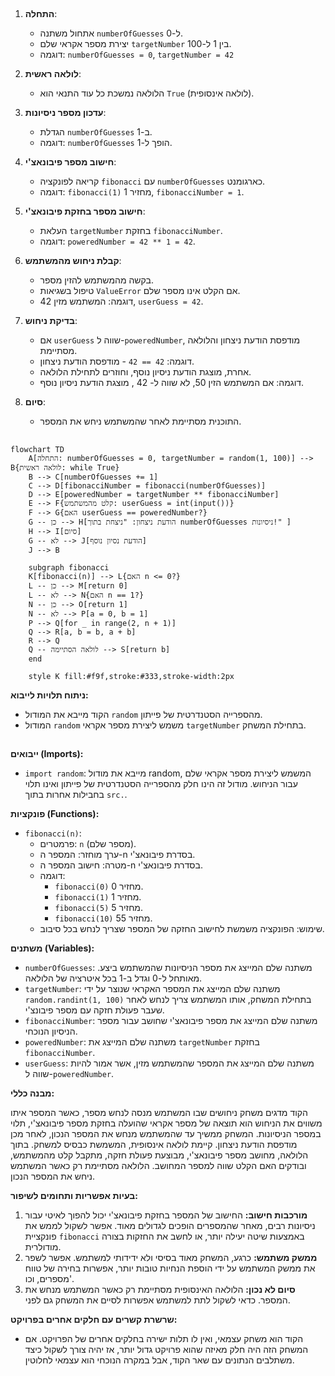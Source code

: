 ## <algorithm>

1. **התחלה**:
   - אתחול משתנה `numberOfGuesses` ל-0.
   - יצירת מספר אקראי שלם `targetNumber` בין 1 ל-100.
   - דוגמה: `numberOfGuesses = 0`, `targetNumber = 42`

2. **לולאה ראשית**:
   - הלולאה נמשכת כל עוד התנאי הוא `True` (לולאה אינסופית).

3. **עדכון מספר ניסיונות**:
   - הגדלת `numberOfGuesses` ב-1.
   - דוגמה: `numberOfGuesses` הופך ל-1.

4. **חישוב מספר פיבונאצ'י**:
   - קריאה לפונקציה `fibonacci` עם `numberOfGuesses` כארגומנט.
   - דוגמה: `fibonacci(1)` מחזיר 1, `fibonacciNumber = 1`.

5. **חישוב מספר בחזקת פיבונאצ'י**:
   - העלאת `targetNumber` בחזקת `fibonacciNumber`.
   - דוגמה: `poweredNumber = 42 ** 1 = 42`.

6. **קבלת ניחוש מהמשתמש**:
   - בקשה מהמשתמש להזין מספר.
   - טיפול בשגיאות `ValueError` אם הקלט אינו מספר שלם.
   - דוגמה: המשתמש מזין 42, `userGuess = 42`.

7. **בדיקת ניחוש**:
   - אם `userGuess` שווה ל-`poweredNumber`, מודפסת הודעת ניצחון והלולאה מסתיימת.
   - דוגמה: `42 == 42` - מודפסת הודעת ניצחון.
   - אחרת, מוצגת הודעת ניסיון נוסף, וחוזרים לתחילת הלולאה.
   - דוגמה: אם המשתמש הזין 50, לא שווה ל- 42 , מוצגת הודעת ניסיון נוסף.

8. **סיום**:
   - התוכנית מסתיימת לאחר שהמשתמש ניחש את המספר.

## <mermaid>

```mermaid
flowchart TD
    A[התחלה: numberOfGuesses = 0, targetNumber = random(1, 100)] --> B{לולאה ראשית: while True}
    B --> C[numberOfGuesses += 1]
    C --> D[fibonacciNumber = fibonacci(numberOfGuesses)]
    D --> E[poweredNumber = targetNumber ** fibonacciNumber]
    E --> F{קלט מהמשתמש: userGuess = int(input())}
    F --> G{האם userGuess == poweredNumber?}
    G -- כן --> H[הודעת ניצחון: "ניצחת בתוך numberOfGuesses ניסיונות!" ]
    H --> I[סיום]
    G -- לא --> J[הודעת נסיון נוסף]
    J --> B
    
    subgraph fibonacci
    K[fibonacci(n)] --> L{האם n <= 0?}
    L -- כן --> M[return 0]
    L -- לא --> N{האם n == 1?}
    N -- כן --> O[return 1]
    N -- לא --> P[a = 0, b = 1]
    P --> Q[for _ in range(2, n + 1)]
    Q --> R[a, b = b, a + b]
    R --> Q
    Q -- לולאה הסתיימה --> S[return b]
    end
    
    style K fill:#f9f,stroke:#333,stroke-width:2px
```

**ניתוח תלויות לייבוא:**

- הקוד מייבא את המודול `random` מהספרייה הסטנדרטית של פייתון.
- המודול `random` משמש ליצירת מספר אקראי `targetNumber` בתחילת המשחק.

## <explanation>

**ייבואים (Imports):**

- `import random`: מייבא את מודול random, המשמש ליצירת מספר אקראי שלם עבור הניחוש. מודול זה הינו חלק מהספרייה הסטנדרטית של פייתון ואינו תלוי בחבילות אחרות בתוך `src.`.

**פונקציות (Functions):**

-   `fibonacci(n)`:
    -   פרמטרים: `n` (מספר שלם).
    -   ערך מוחזר: המספר ה-n בסדרת פיבונאצ'י.
    -   מטרה: חישוב המספר ה-n בסדרת פיבונאצ'י.
    -   דוגמה:
        -   `fibonacci(0)` מחזיר 0.
        -   `fibonacci(1)` מחזיר 1.
        -   `fibonacci(5)` מחזיר 5.
        -   `fibonacci(10)` מחזיר 55.
    -   שימוש: הפונקציה משמשת לחישוב החזקה של המספר שצריך לנחש בכל סיבוב.

**משתנים (Variables):**

-   `numberOfGuesses`: משתנה שלם המייצג את מספר הניסיונות שהמשתמש ביצע. מאותחל ל-0 וגדל ב-1 בכל איטרציה של הלולאה.
-   `targetNumber`: משתנה שלם המייצג את המספר האקראי שנוצר על ידי `random.randint(1, 100)` בתחילת המשחק, אותו המשתמש צריך לנחש לאחר שעבר פעולת חזקה עם מספר פיבונצ'י.
-   `fibonacciNumber`: משתנה שלם המייצג את מספר פיבונאצ'י שחושב עבור מספר הניסיון הנוכחי.
-   `poweredNumber`: משתנה שלם המייצג את `targetNumber` בחזקת `fibonacciNumber`.
-   `userGuess`: משתנה שלם המייצג את המספר שהמשתמש מזין, אשר אמור להיות שווה ל-`poweredNumber`.

**מבנה כללי:**

הקוד מדגים משחק ניחושים שבו המשתמש מנסה לנחש מספר, כאשר המספר איתו משווים את הניחוש הוא תוצאה של מספר אקראי שהועלה בחזקת מספר פיבונאצ'י, תלוי במספר הניסיונות.
המשחק ממשיך עד שהמשתמש מנחש את המספר הנכון, לאחר מכן מודפסת הודעת ניצחון.
קיימת לולאה אינסופית, המשמשת כבסיס למשחק.
בתוך הלולאה, מחושב מספר פיבונאצ'י, מבוצעת פעולת חזקה, מתקבל קלט מהמשתמש, ובודקים האם הקלט שווה למספר המחושב.
הלולאה מסתיימת רק כאשר המשתמש ניחש את המספר הנכון.

**בעיות אפשריות ותחומים לשיפור:**

1.  **מורכבות חישוב:** החישוב של המספר בחזקת פיבונאצ'י יכול להפוך לאיטי עבור ניסיונות רבים, מאחר שהמספרים הופכים לגדולים מאוד. אפשר לשקול לממש את פונקציית `fibonacci` באמצעות שיטה יעילה יותר, או לחשב את החזקות בצורה מודולרית.
2.  **ממשק משתמש:** כרגע, המשחק מאוד בסיסי ולא ידידותי למשתמש. אפשר לשפר את ממשק המשתמש על ידי הוספת הנחיות טובות יותר, אפשרות בחירה של טווח מספרים, וכו'.
3.  **סיום לא נכון:** הלולאה האינסופית מסתיימת רק כאשר המשתמש מנחש את המספר. כדאי לשקול לתת למשתמש אפשרות לסיים את המשחק גם לפני.

**שרשרת קשרים עם חלקים אחרים בפרויקט:**

- הקוד הוא משחק עצמאי, ואין לו תלות ישירה בחלקים אחרים של הפרויקט. אם המשחק הזה היה חלק מאיזה שהוא פרויקט גדול יותר, אז יהיה צורך לשקול כיצד משתלבים הנתונים עם שאר הקוד, אבל במקרה הנוכחי הוא עצמאי לחלוטין.